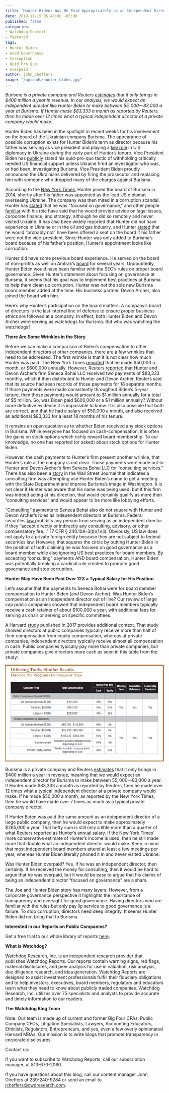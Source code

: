 ```yaml
---
title: 'Hunter Biden: Was He Paid Appropriately as an Independent Director?'
date: 2019-11-15 05:48:00 -05:00
published: false
categories:
- Watchdog Context
- featured
tags:
- Hunter Biden
- Good Governance
- Corruption
- Quid Pro Quo
- overpaid
author: john_cheffers
image: "/uploads/hunter_biden.jpg"
---
```


*Burisma is a private company and Reuters [estimates](https://www.reuters.com/article/us-usa-trump-whistleblower-burisma-factb/factbox-burisma-the-obscure-ukrainian-gas-company-at-the-heart-of-u-s-political-row-idUSKBN1W91UG) that it only brings in $400 million a year in revenue.  In our analysis, we would expect an independent director like Hunter Biden to make between $55,000—$83,000 a year at Burisma.  If Hunter made $83,333 a month as reported by Reuters, then he made over 12 times what a typical independent director at a private company would make.* 

Hunter Biden has been in the spotlight in recent weeks for his involvement on the board of the Ukrainian company Burisma.   The appearance of possible corruption exists for Hunter Biden’s term as director because his father was serving as vice president and playing a [key role](https://www.bloomberg.com/news/articles/2019-09-25/here-s-what-we-know-about-joe-and-hunter-biden-in-ukraine) in U.S. diplomacy in Ukraine during the early part of Hunter’s tenure.  Vice President Biden has [publicly](https://www.realclearpolitics.com/video/2019/09/27/flashback_2018_joe_biden_brags_at_cfr_meeting_about_withholding_aid_to_ukraine_to_force_firing_of_prosecutor.html) stated his quid-pro-quo tactic of withholding critically needed US financial support unless Ukraine fired an investigator who was, or had been, investigating Burisma.  Vice President Biden proudly announced the Ukrainians delivered by firing the prosecutor and replacing him with someone who dropped many of the charges against Burisma.
  
According to the [New York Times](https://www.nytimes.com/2019/10/29/business/media/fact-check-biden-ukraine-burisma-china-hunter.html), Hunter joined the board of Burisma in 2014, shortly after his father was appointed as the lead US diplomat overseeing Ukraine.  The company was then mired in a corruption scandal.  Hunter has [stated](https://www.usatoday.com/story/news/politics/2019/10/15/hunter-biden-speaks-out-amid-ukraine-controversy-admits-mistake/3983320002/) that he was “focused on governance,” and other people [familiar](https://www.reuters.com/article/us-hunter-biden-ukraine/what-hunter-biden-did-on-the-board-of-ukrainian-energy-company-burisma-idUSKBN1WX1P7) with his role have said that he would provide advice on legal issues, corporate finance, and strategy, although he did so remotely and never visited Ukraine.   It has also been widely reported that Hunter did not have experience in Ukraine or in the oil and gas industry, and Hunter [stated](https://www.usatoday.com/story/news/politics/2019/10/15/hunter-biden-speaks-out-amid-ukraine-controversy-admits-mistake/3983320002/) that he would “probably not” have been offered a seat on the board if his father were not the vice-president.  Since Hunter was only added to Burisma’s board because of his father’s position, Hunter’s appointment looks like corruption.

Hunter did have some previous board experience.  He served on the board of non-profits as well on Amtrak’s [board](https://edition.cnn.com/2014/10/17/politics/who-is-hunter-biden/index.html) for several years.  Undoubtedly, Hunter Biden would have been familiar with the SEC’s rules on proper board governance.  Given Hunter’s statement about focusing on governance at Burisma, it seems that his goal was to implement best practices at Burisma to help them clean up corruption.  Hunter was not the sole new Burisma board member added at the time.  His business partner, Devon Archer, also joined the board with him. 

Here’s why Hunter’s participation on the board matters:  A company’s board of directors is the last internal line of defense to ensure proper business ethics are followed at a company.  In effect, both Hunter Biden and Devon Archer were serving as watchdogs for Burisma.  But who was watching the watchdogs? 

**There Are Some Wrinkles in the Story**

Before we can make a comparison of Biden’s compensation to other independent directors at other companies, there are a few wrinkles that need to be addressed. The first wrinkle is that it is not clear how much Hunter was paid.  The New York Times [reported](https://www.nytimes.com/2019/10/29/business/media/fact-check-biden-ukraine-burisma-china-hunter.html) that he made $50,000 a month, or $600,000 annually. However, Reuters [reported](https://www.reuters.com/article/us-hunter-biden-ukraine/what-hunter-biden-did-on-the-board-of-ukrainian-energy-company-burisma-idUSKBN1WX1P7) that Hunter and Devon Archer’s firm Seneca Bohai LLC received two payments of $83,333 monthly, which it then distributed to Hunter and Devon Archer.  Reuters said that its source had seen records of those payments for 18 separate months.  If those payments were made consistently throughout Biden’s 5-year tenure, then those payments would amount to $1 million annually for a total of $5 million.   So, was Biden paid $600,000 or a $1 million annually?  Without more definitive evidence it is impossible to know. It is also possible that both are correct, and that he had a salary of $50,000 a month, and also received an additional $83,333 for a least 18 months of his tenure. 

It remains an open question as to whether Biden received any stock options in Burisma.  While everyone has focused on cash-compensation, it is often the gains on stock options which richly reward board membership.  To our knowledge, no one has reported (or asked) about stock options for Hunter Biden.

However, the cash payments to Hunter’s firm present another wrinkle, that Hunter’s role at the company is not clear.  Those payments were made out to Hunter and Devon Archer’s firm Seneca Bohai LLC for “consulting services.”  There has also been a [story](https://www.wsj.com/articles/firm-hired-by-ukraines-burisma-tried-to-use-hunter-biden-as-leverage-documents-show-11573009615) in the Wall Street Journal that indicates a consulting firm was attempting use Hunter Biden’s name to get a meeting with the State Department and improve Burisma’s image in Washington.  It is not clear if Hunter was aware that his name was being used, but if this firm was indeed acting at his direction, that would certainly qualify as more then “consulting services” and would appear to be more like lobbying efforts.

“Consulting” payments to Seneca Bohai also do not square with Hunter and Devon Archer’s roles as independent directors at Burisma.  Federal securities [law ](https://www.law.cornell.edu/cfr/text/17/240.10A-3)prohibits any person from serving as an independent director if they “accept directly or indirectly any consulting, advisory, or other compensatory fee…” 17 CFR § 240.10A-3(b)(1)(ii).  Obviously, US law does not apply to a private foreign entity because they are not subject to federal securities law.  However, that squares the circle by putting Hunter Biden in the position of both claiming he was focused on good governance as a board member while also ignoring US best practices for board members.  By accepting “consulting” payments AND board compensation, Hunter Biden was potentially breaking a cardinal rule created to promote good governance and stop corruption.  

**Hunter May Have Been Paid Over 12X a Typical Salary for His Position**

Let’s assume that the payments to Seneca Bohai were for board member compensation to Hunter Biden (and Devon Archer).  Was Hunter Biden’s compensation as an independent director out of line? Our review of large cap public companies showed that independent board members typically receive a cash retainer of about $100,000 a year, with additional fees for serving as chair or serving on specific committees.  

A Harvard [study](https://corpgov.law.harvard.edu/2017/08/01/board-pay-not-just-a-public-company-concern/) published in 2017 provides additional context.  That study showed directors at public companies typically receive more than half of their compensation from equity compensation, whereas at private companies, independent directors typically receive almost all compensation in cash.  Public companies typically pay more than private companies, but private companies give directors more cash as seen in this table from the study:

![Biden image1.png](/uploads/Biden%20image1.png) 

Burisma is a private company and Reuters [estimates](https://www.reuters.com/article/us-usa-trump-whistleblower-burisma-factb/factbox-burisma-the-obscure-ukrainian-gas-company-at-the-heart-of-u-s-political-row-idUSKBN1W91UG) that it only brings in $400 million a year in revenue, meaning that we would expect an independent director for Burisma to make between $55,000—$83,000 a year.  If Hunter made $83,333 a month as reported by Reuters, then he made over 12 times what a typical independent director at a private company would make.  If he made $50,000 a month, as reported by the New York Times, then he would have made over 7 times as much as a typical private company director.

If Hunter Biden was paid the same amount as an independent director of a large public company, then he would expect to make approximately $265,000 a year.  That hefty sum is still only a little more than a quarter of what Reuters reported as Hunter’s annual salary.  If the New York Times’ more conservative estimate of Hunter’s income is used, then he still made more that double what an independent director would make.   Keep in mind that most independent board members attend at least a few meetings per year, whereas Hunter Biden literally phoned it in and never visited Ukraine. 

Was Hunter Biden overpaid? Yes. If he was an independent director, then certainly. If he received the money for consulting, then it would be hard to argue that he was overpaid, but it would be easy to argue that his claims of being an independent director “focused on governance” are a sham.  

The Joe and Hunter Biden story has many layers.  However, from a corporate governance perspective it highlights the importance of transparency and oversight for good governance.  Having directors who are familiar with the rules but only pay lip service to good governance is a failure.  To stop corruption, directors need deep integrity.  It seems Hunter Biden did not bring that to Burisma.
 
**Interested in our Reports on Public Companies?**

Get a free trial to our whole library of reports [here](https://www.cwdresearch.com/free-trial).

**What is Watchdog?**

Watchdog Research, Inc. is an independent research provider that publishes Watchdog Reports. Our reports contain warning signs, red flags, material disclosures, and peer analysis for use in valuation, risk analysis, due diligence research, and idea generation. Watchdog Reports are designed to assist investment professionals fulfill their fiduciary obligations and to help investors, executives, board members, regulators and educators learn what they need to know about publicly traded companies. Watchdog Research, Inc. utilizes over 75 specialists and analysts to provide accurate and timely information to our readers.

**The Watchdog Blog Team**

Note:  Our team is made up of current and former Big Four CPAs, Public Company CFOs, Litigation Specialists, Lawyers, Accounting Educators, Ethicists, Regulators,  Entrepreneurs, and yes, even a few overly opinionated Harvard MBAs.  Our mission is to write blogs that promote transparency in corporate disclosures.

Contact us:

If you want to subscribe to Watchdog Reports, call our subscription manager, at 813-670-2060.

If you have questions about this blog, call our content manager John Cheffers at 239-240-9284 or send an email to jcheffers@cwdresearch.com.

